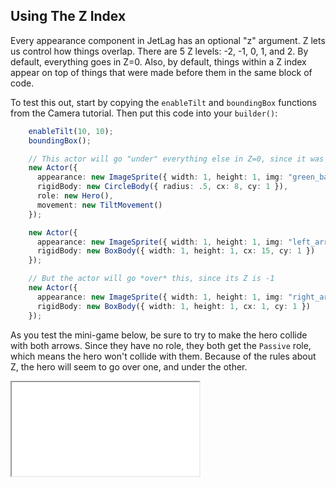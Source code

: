 ## Using The Z Index

Every appearance component in JetLag has an optional "z" argument.  Z lets us
control how things overlap.  There are 5 Z levels: -2, -1, 0, 1, and 2. By
default, everything goes in Z=0.  Also, by default, things within a Z index
appear on top of things that were made before them in the same block of code.

To test this out, start by copying the `enableTilt` and `boundingBox` functions
from the Camera tutorial.  Then put this code into your `builder()`:

```typescript
    enableTilt(10, 10);
    boundingBox();

    // This actor will go "under" everything else in Z=0, since it was drawn first
    new Actor({
      appearance: new ImageSprite({ width: 1, height: 1, img: "green_ball.png" }),
      rigidBody: new CircleBody({ radius: .5, cx: 8, cy: 1 }),
      role: new Hero(),
      movement: new TiltMovement()
    });

    new Actor({
      appearance: new ImageSprite({ width: 1, height: 1, img: "left_arrow.png" }),
      rigidBody: new BoxBody({ width: 1, height: 1, cx: 15, cy: 1 })
    });

    // But the actor will go *over* this, since its Z is -1
    new Actor({
      appearance: new ImageSprite({ width: 1, height: 1, img: "right_arrow.png", z: -1 }),
      rigidBody: new BoxBody({ width: 1, height: 1, cx: 1, cy: 1 })
    });
```

As you test the mini-game below, be sure to try to make the hero collide with
both arrows.  Since they have no role, they both get the `Passive` role, which
means the hero won't collide with them.  Because of the rules about Z, the hero
will seem to go over one, and under the other.

<iframe src="./game_05.iframe.html"></iframe>
